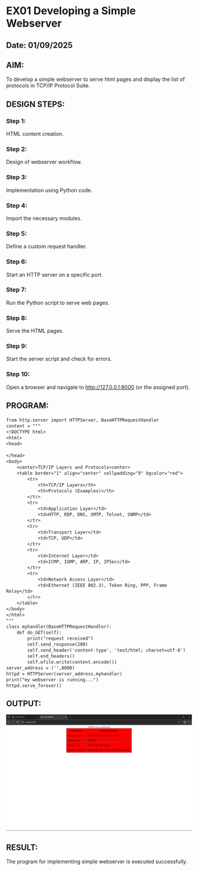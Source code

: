 # EX01 Developing a Simple Webserver
## Date: 01/09/2025
## AIM:
To develop a simple webserver to serve html pages and display the list of protocols in TCP/IP Protocol Suite.

## DESIGN STEPS:
### Step 1: 
HTML content creation.

### Step 2:
Design of webserver workflow.

### Step 3:
Implementation using Python code.

### Step 4:
Import the necessary modules.

### Step 5:
Define a custom request handler.

### Step 6:
Start an HTTP server on a specific port.

### Step 7:
Run the Python script to serve web pages.

### Step 8:
Serve the HTML pages.

### Step 9:
Start the server script and check for errors.

### Step 10:
Open a browser and navigate to http://127.0.0.1:8000 (or the assigned port).

## PROGRAM:
```
from http.server import HTTPServer, BaseHTTPRequestHandler
content = """
<!DOCTYPE html>
<html>
<head>

</head>
<body>
    <center>TCP/IP Layers and Protocols<center>
    <table border="1" align="center" cellpadding="9" bgcolor="red">
        <tr>
            <th>TCP/IP Layers</th>
            <th>Protocols (Examples)</th>
        </tr>
        <tr>
            <td>Application Layer</td>
            <td>HTTP, RDP, DNS, SMTP, Telnet, SNMP</td>
        </tr>
        <tr>
            <td>Transport Layer</td>
            <td>TCP, UDP</td>
        </tr>
        <tr>
            <td>Internet Layer</td>
            <td>ICMP, IGMP, ARP, IP, IPSec</td>
        </tr>
        <tr>
            <td>Network Access Layer</td>
            <td>Ethernet (IEEE 802.3), Token Ring, PPP, Frame Relay</td>
        </tr>
    </table>
</body>
</html>
"""
class myhandler(BaseHTTPRequestHandler):
    def do_GET(self):
        print("request received")
        self.send_response(200)
        self.send_header('content-type', 'text/html; charset=utf-8')
        self.end_headers()
        self.wfile.write(content.encode())
server_address = ('',8000)
httpd = HTTPServer(server_address,myhandler)
print("my webserver is running...")
httpd.serve_forever()
```

## OUTPUT:

![alt text](<Screenshot (2).png>)

## RESULT:
The program for implementing simple webserver is executed successfully.
